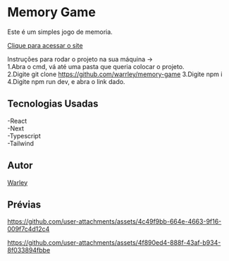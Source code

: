 # Memory Game

Este é um simples jogo de memoria.

<a href="https://memory-game-red-eight.vercel.app/">Clique para acessar o site</a> 

Instruções para rodar o projeto na sua máquina ->  
1.Abra o cmd, vá até uma pasta que queria colocar o projeto.  
2.Digite git clone https://github.com/warrley/memory-game
3.Digite npm i  
4.Digite npm run dev, e abra o link dado.

## Tecnologias Usadas

-React  
-Next  
-Typescript  
-Tailwind  


## Autor
<a href="">Warley</a>

## Prévias

https://github.com/user-attachments/assets/4c49f9bb-664e-4663-9f16-009f7c4d12c4

https://github.com/user-attachments/assets/4f890ed4-888f-43af-b934-8f033894fbbe
